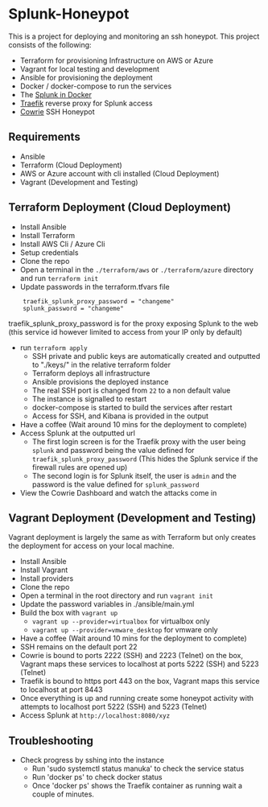 # Splunk-Honeypot

This is a project for deploying and monitoring an ssh honeypot. This project consists of the following:

- Terraform for provisioning Infrastructure on AWS or Azure
- Vagrant for local testing and development
- Ansible for provisioning the deployment
- Docker / docker-compose to run the services
- The [Splunk in Docker](https://hub.docker.com/r/splunk/splunk/)
- [Traefik](https://github.com/traefik/traefik) reverse proxy for Splunk access
- [Cowrie](https://github.com/cowrie/cowrie) SSH Honeypot

## Requirements

- Ansible
- Terraform (Cloud Deployment)
- AWS or Azure account with cli installed (Cloud Deployment)
- Vagrant (Development and Testing)

## Terraform Deployment (Cloud Deployment)

- Install Ansible
- Install Terraform
- Install AWS Cli / Azure Cli
- Setup credentials
- Clone the repo
- Open a terminal in the `./terraform/aws` or `./terraform/azure` directory and run `terraform init`
- Update passwords in the terraform.tfvars file
```
    traefik_splunk_proxy_password = "changeme"
    splunk_password = "changeme"
```
traefik_splunk_proxy_password is for the proxy exposing Splunk to the web (this service id however limited to access from your IP only by default)
- run `terraform apply`
    - SSH private and public keys are automatically created and outputted to "./keys/" in the relative terraform folder
    - Terraform deploys all infrastructure
    - Ansible provisions the deployed instance
    - The real SSH port is changed from `22` to a non default value
    - The instance is signalled to restart
    - docker-compose is started to build the services after restart
    - Access for SSH, and Kibana is provided in the output
- Have a coffee (Wait around 10 mins for the deployment to complete)
- Access Splunk at the outputted url
    - The first login screen is for the Traefik proxy with the user being `splunk` and password being the value defined for `traefik_splunk_proxy_password` (This hides the Splunk service if the firewall rules are opened up)
    - The second login is for Splunk itself, the user is `admin` and the password is the value defined for `splunk_password`
- View the Cowrie Dashboard and watch the attacks come in

## Vagrant Deployment (Development and Testing)

Vagrant deployment is largely the same as with Terraform but only creates the deployment for access on your local machine.

- Install Ansible
- Install Vagrant
- Install providers
- Clone the repo
- Open a terminal in the root directory and run `vagrant init`
- Update the password variables in ./ansible/main.yml
- Build the box with `vagrant up`
    -   `vagrant up --provider=virtualbox` for virtualbox only
    -   `vagrant up --provider=vmware_desktop` for vmware only
- Have a coffee (Wait around 10 mins for the deployment to complete)
- SSH remains on the default port 22
- Cowrie is bound to ports 2222 (SSH) and 2223 (Telnet) on the box, Vagrant maps these services to localhost at ports 5222 (SSH) and 5223 (Telnet)
- Traefik is bound to https port 443 on the box, Vagrant maps this service to localhost at port 8443
- Once everything is up and running create some honeypot activity with attempts to localhost port 5222 (SSH) and 5223 (Telnet)
- Access Splunk at `http://localhost:8080/xyz`

## Troubleshooting

  - Check progress by sshing into the instance
    - Run 'sudo systemctl status manuka' to check the service status
    - Run 'docker ps' to check docker status
    - Once 'docker ps' shows the Traefik container as running wait a couple of minutes.
